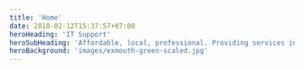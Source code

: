 ```yaml
---
title: 'Home'
date: 2018-02-12T15:37:57+07:00
heroHeading: 'IT Support'
heroSubHeading: 'Affordable, local, professional. Providing services in the Exmouth area.'
heroBackground: 'images/exmouth-green-scaled.jpg'
---
```

